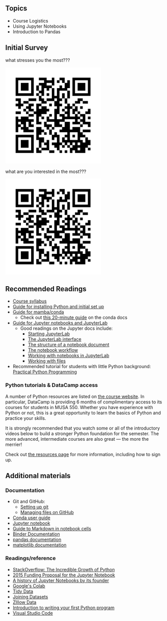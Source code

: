 ## Topics

- Course Logistics
- Using Jupyter Notebooks
- Introduction to Pandas

## Initial Survey

what stresses you the most???

<img src="imgs/stress.png" width=300></img>


what are you interested in the most???

<img src="imgs/interest.png" width=300></img>



## Recommended Readings
- [Course syllabus](https://musa-550-fall-2024.github.io/course/syllabus.html)
- [Guide for installing Python and initial set up](https://musa-550-fall-2024.github.io/course/resource/install.html)
- [Guide for mamba/conda](https://musa-550-fall-2024.github.io/resource/mamba.html)
  - Check out [this 20-minute guide](https://docs.conda.io/projects/conda/en/latest/user-guide/getting-started.html) on the conda docs
- [Guide for Jupyter notebooks and JupyterLab](https://musa-550-fall-2024.github.io/course/resource/jupyter.html)
  - Good readings on the Jupyter docs include:
    - [Starting JupyterLab](https://jupyterlab.readthedocs.io/en/stable/getting_started/starting.html)
    - [The JupyterLab interface](https://jupyterlab.readthedocs.io/en/stable/user/interface.html)
    - [The structure of a notebook document](https://jupyter-notebook.readthedocs.io/en/stable/notebook.html#structure-of-a-notebook-document)
    - [The notebook workflow](https://jupyter-notebook.readthedocs.io/en/stable/notebook.html#basic-workflow)
    - [Working with notebooks in JupyterLab](https://jupyterlab.readthedocs.io/en/stable/user/notebook.html)
    - [Working with files](https://jupyterlab.readthedocs.io/en/stable/user/files.html)
- Recommended tutorial for students with little Python background: [Practical Python Programming](https://dabeaz-course.github.io/practical-python/Notes/Contents.html)



### Python tutorials & DataCamp access
A number of Python resources are listed on [the course website](https://musa-550-fall-2024.github.io/course/resource/python.html). In particular,  DataCamp is providing 6 months of complimentary access to its courses for students in MUSA 550. Whether you have experience with Python or not, this is a great opportunity to learn the basics of Python and practice your skills.

It is strongly recommended that you watch some or all of the introductory videos below to build a stronger Python foundation for the semester. The more advanced, intermediate courses are also great — the more the merrier!

Check out [the resources page](https://musa-550-fall-2024.github.io/course/resource/python.html#datacamp-courses) for more
information, including how to sign up.


## Additional materials

### Documentation
- Git and GitHub:
  - [Setting up git](https://help.github.com/articles/set-up-git/)
  - [Managing files on GitHub](https://help.github.com/articles/managing-files-on-github/)
- [Conda user guide](https://docs.conda.io/projects/conda/en/latest/user-guide/getting-started.html)
- [Jupyter notebook](https://jupyter-notebook.readthedocs.io)
- [Guide to Markdown in notebook cells](https://jupyter-notebook.readthedocs.io/en/stable/examples/Notebook/Working%20With%20Markdown%20Cells.html)
- [Binder Documentation](https://mybinder.readthedocs.io/en/latest/)
- [pandas documentation](https://pandas.pydata.org/pandas-docs/stable/)
- [matplotlib documentation](https://matplotlib.org/)

### Readings/reference

- [StackOverflow: The Incredible Growth of Python](https://stackoverflow.blog/2017/09/06/incredible-growth-python/)
- [2015 Funding Proposal for the Jupyter Notebook](https://blog.jupyter.org/project-jupyter-computational-narratives-as-the-engine-of-collaborative-data-science-2b5fb94c3c58)
- [A history of Jupyter Notebooks by its founder](https://web.archive.org/web/20180320053812/http://blog.fperez.org/2012/01/ipython-notebook-historical.html)
- [Google's Colab](https://colab.research.google.com/notebooks/welcome.ipynb)
- [Tidy Data](https://en.wikipedia.org/wiki/Tidy_data)
- [Joining Datasets](./joining_infographic.jpg)
- [ZIllow Data](https://www.zillow.com/research/data/)
- [Introduction to writing your first Python program](https://dabeaz-course.github.io/practical-python/Notes/01_Introduction/02_Hello_world.html)
- [Visual Studio Code](https://code.visualstudio.com/download)
